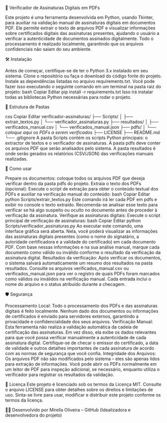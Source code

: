 🔏 Verificador de Assinaturas Digitais em PDFs


Este projeto é uma ferramenta desenvolvida em Python, usando Tkinter, para auxiliar na validação manual de assinaturas digitais em documentos PDF. Ele permite extrair o texto de arquivos PDF e visualizar informações sobre certificados digitais das assinaturas presentes, ajudando o usuário a verificar a autenticidade de documentos assinados digitalmente. Todo o processamento é realizado localmente, garantindo que os arquivos confidenciais não saiam do seu ambiente.




🛠️ Instalação

Antes de começar, certifique-se de ter o Python 3.x instalado em seu sistema.
Clone o repositório ou faça o download do código fonte do projeto.
Instale as dependências listadas no arquivo requirements.txt. Você pode fazer isso executando o seguinte comando em um terminal na pasta raiz do projeto:
bash
Copiar
Editar
pip install -r requirements.txt
Isso irá instalar todas as bibliotecas Python necessárias para rodar o projeto.


📂 Estrutura de Pastas

css
Copiar
Editar
verificador-assinaturas/
├── Scripts/
│   ├── extrair_textos.py
│   └── verificador_assinaturas.py
├── resultados/
│   ├── verificados_manual.csv
│   └── verificados_manual.json
├── pdfs/
│   └── *coloque aqui os PDFs a serem verificados*
├── LICENSE
├── README.md
└── .gitignore
A pasta Scripts contém os scripts Python principais: o extractor de textos e o verificador de assinaturas.
A pasta pdfs deve conter os arquivos PDF que serão analisados pelo sistema.
A pasta resultados é onde serão gerados os relatórios (CSV/JSON) das verificações manuais realizadas.


🧪 Como usar

Prepare os documentos: coloque todos os arquivos PDF que deseja verificar dentro da pasta pdfs do projeto.
Extraia o texto dos PDFs (opcional): Execute o script de extração para obter o conteúdo textual dos PDFs e auxiliar na verificação manual do conteúdo:
bash
Copiar
Editar
python Scripts/extrair_textos.py
Este comando irá ler cada PDF em pdfs e exibir no console o texto extraído. Recomenda-se analisar esse texto para verificar se há algo suspeito ou oculto no documento antes de proceder à verificação da assinatura.
Verifique as assinaturas digitais: Execute o script principal de verificação de assinaturas:
bash
Copiar
Editar
python Scripts/verificador_assinaturas.py
Ao executar este comando, uma interface gráfica será aberta. Nela, você poderá visualizar as informações das assinaturas digitais presentes (como o nome do signatário, a autoridade certificadora e a validade do certificado) em cada documento PDF. Com base nessas informações e na sua análise manual, marque cada documento como válido ou inválido conforme o resultado da verificação da assinatura digital.
Resultados da verificação: Após verificar os documentos, o sistema salvará automaticamente um resumo dos resultados na pasta resultados. Consulte os arquivos verificados_manual.csv ou verificados_manual.json para ver o registro de quais PDFs foram marcados como válidos ou inválidos na verificação manual. Cada entrada inclui o nome do arquivo e o status atribuído durante a checagem.




🛡️ Segurança

Processamento Local: Todo o processamento dos PDFs e das assinaturas digitais é feito localmente. Nenhum dado dos documentos ou informações de certificados é enviado para servidores externos, garantindo a privacidade e confidencialidade dos seus arquivos.
Verificação Manual: Esta ferramenta não realiza a validação automática da cadeia de certificação das assinaturas. Em vez disso, ela exibe os dados relevantes para que você possa verificar manualmente a autenticidade de cada assinatura digital. Certifique-se de checar o emissor do certificado, a data de validade e outros detalhes importantes de cada assinatura de acordo com as normas de segurança que você confia.
Integridade dos Arquivos: Os arquivos PDF não são modificados pelo sistema – eles são apenas lidos para extração de informações. Você pode abrir os PDFs normalmente em um leitor de PDF para inspeção adicional, se necessário, enquanto utiliza o verificador para registrar os resultados da validação.


📃 Licença
Este projeto é licenciado sob os termos da Licença MIT. Consulte o arquivo LICENSE para obter detalhes sobre os direitos e limitações de uso. Sinta-se livre para usar, modificar e distribuir este projeto conforme os termos da licença.


🙋‍♀️ Desenvolvido por
Mirella Oliveira – GitHub (Idealizadora e desenvolvedora do projeto)